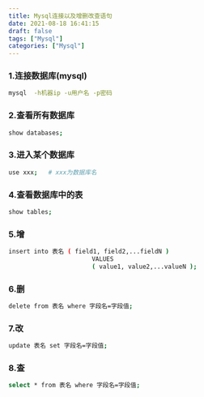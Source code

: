 ```yaml
---
title: Mysql连接以及增删改查语句
date: 2021-08-18 16:41:15
draft: false
tags: ["Mysql"]
categories: ["Mysql"]
---
```




### 1.连接数据库(mysql)
```bash
mysql  -h机器ip -u用户名 -p密码 
```

### 2.查看所有数据库
```bash
show databases;
```

### 3.进入某个数据库
```bash
use xxx;   # xxx为数据库名
```

### 4.查看数据库中的表
```bash
show tables;
```


### 5.增
```bash
insert into 表名 ( field1, field2,...fieldN )
                       VALUES
                       ( value1, value2,...valueN );
```

### 6.删
```bash
delete from 表名 where 字段名=字段值;
```

### 7.改
```bash
update 表名 set 字段名=字段值;
```

### 8.查
```bash
select * from 表名 where 字段名=字段值;
```

